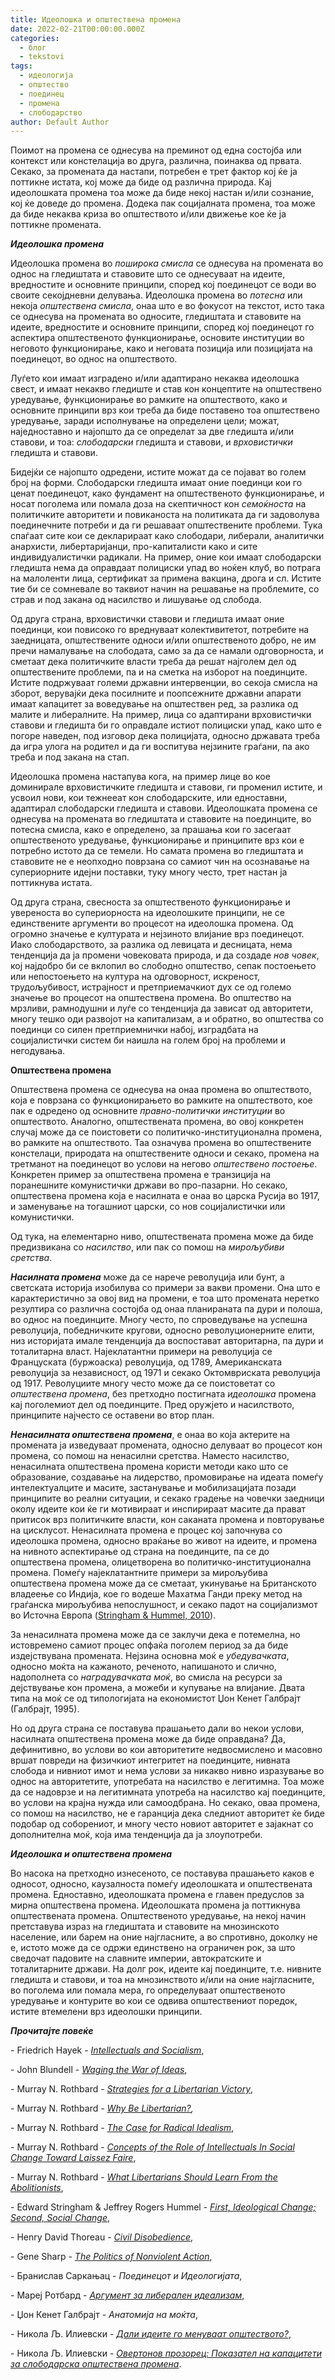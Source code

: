 ```yaml
---
title: Идеолошка и општествена промена
date: 2022-02-21T00:00:00.000Z
categories:
  - блог
  - tekstovi
tags:
  - идеологија
  - општество
  - поединец
  - промена
  - слободарство
author: Default Author
---
```


Поимот на промена се однесува на преминот од една состојба или контекст или констелација во друга, различна, поинаква од првата. Секако, за промената да настапи, потребен е трет фактор кој ќе ја поттикне истата, кој може да биде од различна природа. Кај идеолошката промена тоа може да биде некој настан и/или сознание, кој ќе доведе до промена. Додека пак социјалната промена, тоа може да биде некаква криза во општеството и/или движење кое ќе ја поттикне промената.

**_Идеолошка промена_**

Идеолошка промена во _поширока смисла_ се однесува на промената во однос на гледиштата и ставовите што се однесуваат на идеите, вредностите и основните принципи, според кој поединецот се води во своите секојдневни делувања. Идеолошка промена во _потесна_ или некоја _општествена смисла_, онаа што е во фокусот на текстот, исто така се однесува на промената во односите, гледиштата и ставовите на идеите, вредностите и основните принципи, според кој поединецот го аспектира општественото функционирање, основите институции во неговото функционирање, како и неговата позиција или позицијата на поединецот, во однос на општеството.

Луѓето кои имаат изградено и/или адаптирано некаква идеолошка свест, и имаат некакво гледиште и став кон концептите на општествено уредување, функционирање во рамките на општеството, како и основните принципи врз кои треба да биде поставено тоа општествено уредување, заради исполнување на определени цели; можат, наједноставно и најопшто да се определат за две гледишта и/или ставови, и тоа: _слободарски_ гледишта и ставови, и _врховистички_ гледишта и ставови.

Бидејќи се најопшто одредени, истите можат да се појават во голем број на форми. Слободарски гледишта имаат оние поединци кои го ценат поединецот, како фундамент на општественото функционирање, и носат поголема или помала доза на скептичност кон _семоќноста_ на политичките авторитети и повиканоста на политиката да ги задоволува поединечните потреби и да ги решаваат општествените проблеми. Тука спаѓаат сите кои се декларираат како слободари, либерали, аналитички анархисти, либертаријанци, про-капиталисти како и сите индивидуалистички радикали. На пример, оние кои имаат слободарски гледишта нема да оправдаат полициски упад во ноќен клуб, во потрага на малоленти лица, сертификат за примена вакцина, дрога и сл. Истите тие би се сомневале во таквиот начин на решавање на проблемите, со страв и под закана од насилство и лишување од слобода.

Од друга страна, врховистички ставови и гледишта имаат оние поединци, кои повисоко го вреднуваат колективитетот, потребите на заедницата, општествените односи и/или општественото добро, не им пречи намалување на слободата, само за да се намали одговорноста, и сметаат дека политичките власти треба да решат најголем дел од општествените проблеми, па и на сметка на изборот на поединците. Истите подржуваат големи државни интервенции, во секоја смисла на зборот, верувајќи дека посилните и поопсежните државни апарати имаат капацитет за воведување на општествен ред, за разлика од малите и либералните. На пример, лица со адаптирани врховистички ставови и гледишта би го оправдале истиот полициски упад, како што е погоре наведен, под изговор дека полицијата, односно државата треба да игра улога на родител и да ги воспитува нејзините граѓани, па ако треба и под закана на стап.

Идеолошка промена настапува кога, на пример лице во кое доминирале врховистичките гледишта и ставови, ги променил истите, и усвоил нови, кои тежнееат кон слободарските, или едноставни, адаптирал слободарски гледишта и ставови. Идеолошката промена се однесува на промената во гледиштата и ставовите на поединците, во потесна смисла, како е определено, за прашања кои го засегаат општественото уредување, функционирање и принципите врз кои е потребно истото да се темели. Но самата промена во гледиштата и ставовите не е неопходно поврзана со самиот чин на осознавање на супериорните идејни поставки, туку многу често, трет настан ја поттикнува истата.

Од друга страна, свесноста за општественото функционирање и увереноста во супериорноста на идеолошките принципи, не се единствените аргументи во процесот на идеолошка промена. Од огромно значење е културата и нејзиното влијание врз поединецот. Иако слободарството, за разлика од левицата и десницата, нема тенденција да ја промени човековата природа, и да создаде _нов човек_, кој најдобро би се вклопил во слободно општество, сепак постоењето или непостоењето на култура на одговорност, искреност, трудољубивост, истрајност и претприемачкиот дух се од големо значење во процесот на општествена промена. Во општество на мрзливи, рамнодушни и луѓе со тенденција да зависат од авторитети, многу тешко оди развојот на капитализам, а и обратно, во општества со поединци со силен претприемнички набој, изградбата на социјалистички систем би наишла на голем број на проблеми и негодувања.

**Општествена промена**

Општествена промена се однесува на онаа промена во општеството, која е поврзана со функционирањето во рамките на општеството, кое пак е одредено од основните _правно-политички институции_ во општеството. Аналогно, општествената промена, во овој конкретен случај може да се поистовети со политичко-институционална промена, во рамките на општеството. Таа означува промена во општествените констелаци, природата на општествените односи и секако, промена на третманот на поединецот во услови на негово _општествено постоење_. Конкретен пример за општествена промена е транзиција на поранешните комунистички држави во про-пазарни. Но секако, општествена промена која е насилната е онаа во царска Русија во 1917, и заменување на тогашниот царски, со нов социјалистички или комунистички.

Од тука, на елементарно ниво, општествената промена може да биде предизвикана со _насилство_, или пак со помош на _мирољубиви сретства_.

**_Насилната промена_** може да се нарече револуција или бунт, а светската историја изобилува со примери за вакви промени. Она што е карактеристично за овој вид на промени, е тоа што промената неретко резултира со различна состојба од онаа планираната па дури и полоша, во однос на поединците. Многу често, по спроведување на успешна револуција, победничките кругови, односно револуционерните елити, низ историјата имале тенденција да воспостават авторитарна, па дури и тоталитарна власт. Најеклатантни примери на револуција се Француската (буржоаска) револуција, од 1789, Aмериканската револуција за независност, од 1971 и секако Октомвриската револуција од 1917. Револуциите многу често може да се поистоветат со _општествена промена_, без претходно постигната _идеолошка_ промена кај поголемиот дел од поединците. Пред оружјето и насилството, принципите најчесто се оставени во втор план.

**_Ненасилната општествена промена_**, е онаа во која актерите на промената ја изведуваат промената, односно делуваат во процесот кон промена, со помош на ненасилни сретства. Наместо насилство, ненасилната општествена промена користи методи како што се образование, создавање на лидерство, промовирање на идеата помеѓу интелектуалците и масите, застанување и мобилизацијата позади принципите во реални ситуации, и секако градење на човечки заедници околу идеите кои ќе ги мотивираат и инспирираат масите да прават притисок врз политичките власти, кон саканата промена и повторување на цисклусот. Ненасилната промена е процес кој започнува со идеолошка промена, односно враќање во живот на идеите, и промена на нивното аспектирање од страна на поединците, па се до општествена промена, олицетворена во политичко-институционална промена. Помеѓу најеклатантните примери за мирољубива општествена промена може да се сметаат, укинување на Британското владеење со Индија, кое го водеше Махатма Ганди преку метод на граѓанска мирољубива непослушност, и секако падот на социјализмот во Источна Европа ([Stringham & Hummel, 2010](https://mises.org/library/first-ideological-change-second-social-change)).

За ненасилната промена може да се заклучи дека е потемелна, но истовремено самиот процес опфаќа поголем период за да биде издејствувана промената. Нејзина основна моќ е _убедувачката_, односно моќта на кажаното, реченото, напишаното и слично, надополнета со _наградувачката моќ_, во смисла на ресурси за дејствување кон промена, а можеби и купување на влијание. Двата типа на моќ се од типологијата на економистот Џон Кенет Галбрајт (Галбрајт, 1995).

Но од друга страна се поставува прашањето дали во некои услови, насилната општествена промена може да биде оправдана? Да, дефинитивно, во услови во кои авторитетите недвосмислено и масовно вршат повреди на физичкиот интегритет на поединците, нивната слобода и нивниот имот и нема услови за никакво нивно изразување во однос на авторитетите, употребата на насилство е легитимна. Тоа може да се надоврзе и на легитимната употреба на насилство кај поединците, во услови на крајна нужда или самоодбрана. Но секако, оваа промена, со помош на насилство, не е гаранција дека следниот авторитет ќе биде подобар од соборениот, и многу често новиот авторитет е зајакнат со дополнителна моќ, која има тенденција да ја злоупотреби.

**_Идеолошка и општествена промена_**

Во насока на претходно изнесеното, се поставува прашањето каков е односот, односно, каузалноста помеѓу идеолошката и општествената промена. Едноставно, идеолошката промена е главен предуслов за мирна општествена промена. Идеолошката промена ја поттикнува општествената промена. Општественото уредување, на некој начин претставува израз на гледиштата и ставовите на мнозинското население, или барем на оние најгласните, а во спротивно, доколку не е, истото може да се одржи единствено на ограничен рок, за што сведочат падовите на славните империи, автократските и тоталитарните држави. На долг рок, идеите кај поединците, т.е. нивните гледишта и ставови, и тоа на мнозинството и/или на оние најгласните, во поголема или помала мера, го определуваат општественото уредување и контурите во кои се одвива општествениот поредок, истите втемелени врз идеолошки принципи.

**_Прочитајте повеќе_** 

\- Friedrich Hayek - [_Intellectuals and Socialism_](https://cdn.mises.org/Intellectuals%20and%20Socialism_4.pdf),

\- John Blundell - [_Waging the War of Ideas_](https://iea.org.uk/wp-content/uploads/2016/07/Blundell-interactive.pdf),

\- Murray N. Rothbard - [_Strategies for a Libertarian Victory_](https://mises.org/library/strategies-libertarian-victory),

\- Murray N. Rothbard - [_Why Be Libertarian?_](https://mises.org/library/why-be-libertarian)_,_

\- Murray N. Rothbard - [_The Case for Radical Idealism_](https://mises.org/library/case-radical-idealism),

\- Murray N. Rothbard - [_Concepts of the Role of Intellectuals In Social Change Toward Laissez Faire_](https://mises.org/library/concepts-role-intellectuals-social-change-toward-laissez-faire-0),

\- Murray N. Rothbard - [_What Libertarians Should Learn From the Abolitionists_](https://mises.org/library/what-libertarians-should-learn-abolitionists),

\- Edward Stringham & Jeffrey Rogers Hummel - [_First, Ideological Change; Second, Social Change_](https://mises.org/library/first-ideological-change-second-social-change),

\- Henry David Thoreau - [_Civil Disobedience_](https://xroads.virginia.edu/~Hyper2/thoreau/civil.html),

\- Gene Sharp - [_The Politics of Nonviolent Action_](https://www.aeinstein.org/wp-content/uploads/2014/01/How-Nonviolent-Struggle-Works.pdf),

\- Бранислав Саркањац - _Поединецот и Идеологијата_,

\- Мареј Ротбард - [_Аргумент за либерален идеализам_](http://libertaniabackup.local/argument-radikalen-liberalizam/),

\- Џон Кенет Галбрајт - _Анатомија на моќта_,

\- Никола Љ. Илиевски - [_Дали идеите го менуваат општеството?_](http://libertaniabackup.local/dali-ideite-go-menuvaat-opshtestvoto/?fbclid=IwAR0GyK33fJNroRityFvf42p_38NLnQjA5b3WpjqI9qBAfoqWvkMeRB6B4XM),

\- Никола Љ. Илиевски - [_Овертонов прозорец: Показател на капацитети за слободарска општествена промена_](http://libertaniabackup.local/%D0%BE%D0%B2%D0%B5%D1%80%D1%82%D0%BE%D0%BD%D0%BE%D0%B2-%D0%BF%D1%80%D0%BE%D0%B7%D0%BE%D1%80%D0%B5%D1%86-%D0%BF%D0%BE%D0%BA%D0%B0%D0%B7%D0%B0%D1%82%D0%B5%D0%BB-%D0%BD%D0%B0-%D0%BA%D0%B0%D0%BF%D0%B0/).
